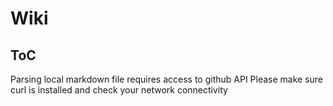 # Wiki
## ToC

Parsing local markdown file requires access to github API
Please make sure curl is installed and check your network connectivity
